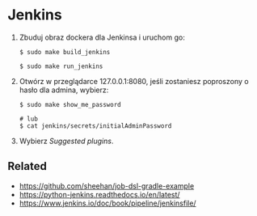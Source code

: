 # Jenkins

1. Zbuduj obraz dockera dla Jenkinsa i uruchom go:

   ```
   $ sudo make build_jenkins

   $ sudo make run_jenkins
   ```

2. Otwórz w przeglądarce 127.0.0.1:8080, jeśli zostaniesz poproszony o hasło dla admina, wybierz:

   ```
   $ sudo make show_me_password
   
   # lub
   $ cat jenkins/secrets/initialAdminPassword
   ```

3. Wybierz *Suggested plugins*.

## Related

- https://github.com/sheehan/job-dsl-gradle-example
- https://python-jenkins.readthedocs.io/en/latest/
- https://www.jenkins.io/doc/book/pipeline/jenkinsfile/
